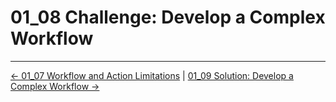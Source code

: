 # 01_08 Challenge: Develop a Complex Workflow

<!-- FooterStart -->
---
[← 01_07 Workflow and Action Limitations](../01_07_workflow__action_limitations/README.md) | [01_09 Solution: Develop a Complex Workflow →](../01_09_solution_develop_a_complex_workflow/README.md)
<!-- FooterEnd -->
